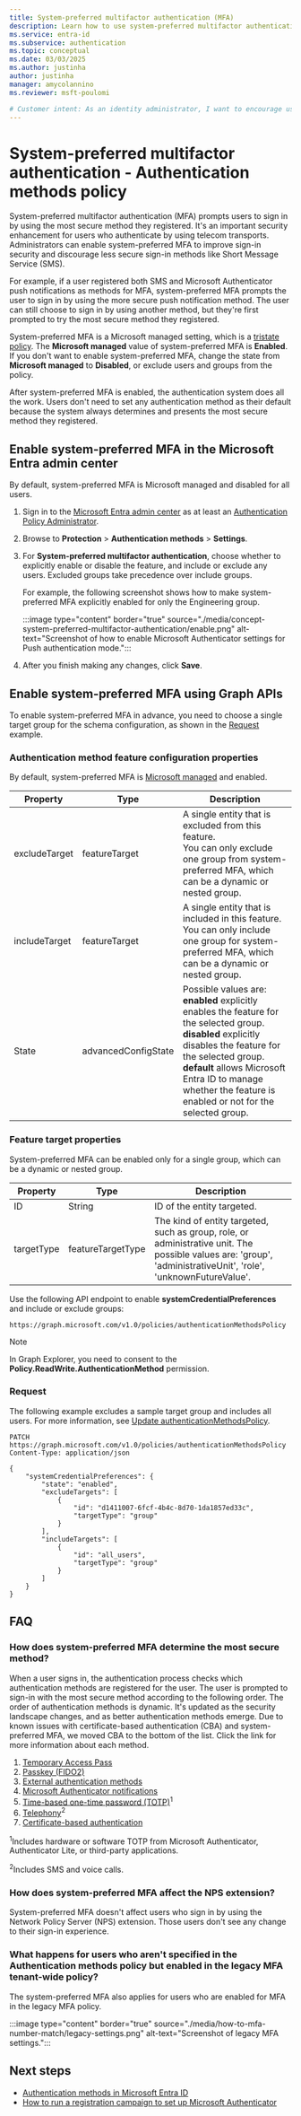 ```yaml
---
title: System-preferred multifactor authentication (MFA)
description: Learn how to use system-preferred multifactor authentication
ms.service: entra-id
ms.subservice: authentication
ms.topic: conceptual
ms.date: 03/03/2025
ms.author: justinha
author: justinha
manager: amycolannino
ms.reviewer: msft-poulomi

# Customer intent: As an identity administrator, I want to encourage users to use the Microsoft Authenticator app in Microsoft Entra ID to improve and secure user sign-in events.
---
```


# System-preferred multifactor authentication  - Authentication methods policy

System-preferred multifactor authentication (MFA) prompts users to sign in by using the most secure method they registered. 
It's an important security enhancement for users who authenticate by using telecom transports.
Administrators can enable system-preferred MFA to improve sign-in security and discourage less secure sign-in methods like Short Message Service (SMS).

For example, if a user registered both SMS and Microsoft Authenticator push notifications as methods for MFA, system-preferred MFA prompts the user to sign in by using the more secure push notification method. The user can still choose to sign in by using another method, but they're first prompted to try the most secure method they registered. 

System-preferred MFA is a Microsoft managed setting, which is a [tristate policy](#authentication-method-feature-configuration-properties). The **Microsoft managed** value of system-preferred MFA is **Enabled**. If you don't want to enable system-preferred MFA, change the state from **Microsoft managed** to **Disabled**, or exclude users and groups from the policy.

After system-preferred MFA is enabled, the authentication system does all the work. Users don't need to set any authentication method as their default because the system always determines and presents the most secure method they registered. 


## Enable system-preferred MFA in the Microsoft Entra admin center

By default, system-preferred MFA is Microsoft managed and disabled for all users. 

1. Sign in to the [Microsoft Entra admin center](https://entra.microsoft.com) as at least an [Authentication Policy Administrator](~/identity/role-based-access-control/permissions-reference.md#authentication-policy-administrator).
1. Browse to **Protection** > **Authentication methods** > **Settings**.
1. For **System-preferred multifactor authentication**, choose whether to explicitly enable or disable the feature, and include or exclude any users. Excluded groups take precedence over include groups. 

   For example, the following screenshot shows how to make system-preferred MFA explicitly enabled for only the Engineering group. 

   :::image type="content" border="true" source="./media/concept-system-preferred-multifactor-authentication/enable.png" alt-text="Screenshot of how to enable Microsoft Authenticator settings for Push authentication mode.":::

1. After you finish making any changes, click **Save**. 

## Enable system-preferred MFA using Graph APIs

To enable system-preferred MFA in advance, you need to choose a single target group for the schema configuration, as shown in the [Request](#request) example. 

### Authentication method feature configuration properties

By default, system-preferred MFA is [Microsoft managed](concept-authentication-default-enablement.md#microsoft-managed-settings) and enabled. 

| Property | Type | Description |
|----------|------|-------------|
| excludeTarget | featureTarget | A single entity that is excluded from this feature. <br>You can only exclude one group from system-preferred MFA, which can be a dynamic or nested group.|
| includeTarget | featureTarget | A single entity that is included in this feature. <br>You can only include one group for system-preferred MFA, which can be a dynamic or nested group.|
| State | advancedConfigState | Possible values are:<br>**enabled** explicitly enables the feature for the selected group.<br>**disabled** explicitly disables the feature for the selected group.<br>**default** allows Microsoft Entra ID to manage whether the feature is enabled or not for the selected group. |

### Feature target properties

System-preferred MFA can be enabled only for a single group, which can be a dynamic or nested group. 

| Property | Type | Description |
|----------|------|-------------|
| ID | String | ID of the entity targeted. |
| targetType | featureTargetType | The kind of entity targeted, such as group, role, or administrative unit. The possible values are: 'group', 'administrativeUnit', 'role', 'unknownFutureValue'. |

Use the following API endpoint to enable **systemCredentialPreferences** and include or exclude groups:

```
https://graph.microsoft.com/v1.0/policies/authenticationMethodsPolicy
```

>[!NOTE]
>In Graph Explorer, you need to consent to the **Policy.ReadWrite.AuthenticationMethod** permission. 

### Request

The following example excludes a sample target group and includes all users. For more information, see [Update authenticationMethodsPolicy](/graph/api/authenticationmethodspolicy-update).

```http
PATCH https://graph.microsoft.com/v1.0/policies/authenticationMethodsPolicy
Content-Type: application/json

{
    "systemCredentialPreferences": {
        "state": "enabled",
        "excludeTargets": [
            {
                "id": "d1411007-6fcf-4b4c-8d70-1da1857ed33c",
                "targetType": "group"
            }
        ],
        "includeTargets": [
            {
                "id": "all_users",
                "targetType": "group"
            }
        ]
    }
}
```

## FAQ

### How does system-preferred MFA determine the most secure method?

When a user signs in, the authentication process checks which authentication methods are registered for the user. The user is prompted to sign-in with the most secure method according to the following order. The order of authentication methods is dynamic. It's updated as the security landscape changes, and as better authentication methods emerge. Due to known issues with certificate-based authentication (CBA) and system-preferred MFA, we moved CBA to the bottom of the list. Click the link for more information about each method.

1. [Temporary Access Pass](howto-authentication-temporary-access-pass.md)
1. [Passkey (FIDO2)](concept-authentication-passwordless.md)
1. [External authentication methods](how-to-authentication-external-method-manage.md)
1. [Microsoft Authenticator notifications](concept-authentication-authenticator-app.md)
1. [Time-based one-time password (TOTP)](concept-authentication-oath-tokens.md)<sup>1</sup>
1. [Telephony](concept-authentication-phone-options.md)<sup>2</sup>
1. [Certificate-based authentication](concept-certificate-based-authentication.md)

<sup>1</sup>Includes hardware or software TOTP from Microsoft Authenticator, Authenticator Lite, or third-party applications.

<sup>2</sup>Includes SMS and voice calls.

### How does system-preferred MFA affect the NPS extension?

System-preferred MFA doesn't affect users who sign in by using the Network Policy Server (NPS) extension. Those users don't see any change to their sign-in experience.

### What happens for users who aren't specified in the Authentication methods policy but enabled in the legacy MFA tenant-wide policy?

The system-preferred MFA also applies for users who are enabled for MFA in the legacy MFA policy.

:::image type="content" border="true" source="./media/how-to-mfa-number-match/legacy-settings.png" alt-text="Screenshot of legacy MFA settings.":::

## Next steps

* [Authentication methods in Microsoft Entra ID](concept-authentication-authenticator-app.md)
* [How to run a registration campaign to set up Microsoft Authenticator](how-to-mfa-registration-campaign.md)
